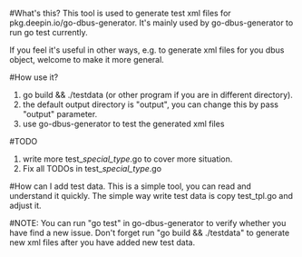 #What's this?
This tool is used to generate test xml files for pkg.deepin.io/go-dbus-generator.
It's mainly used by go-dbus-generator to run go test currently.

If you feel it's useful in other ways, e.g. to generate xml files for you dbus object,
welcome to make it more general.


#How use it?
1. go build && ./testdata (or other program if you are in different directory).
2. the default output directory is "output", you can change this by pass "output"
   parameter.
3. use go-dbus-generator to test the generated xml files


#TODO
1. write more test\_*special\_type*.go to cover more situation.
2. Fix all TODOs in test\_*special\_type*.go


#How can I add test data.
This is a simple tool, you can read and understand it quickly.
The simple way write test data is copy test\_tpl.go and adjust it.


#NOTE:
You can run "go test" in go-dbus-generator to verify whether you have find a new issue.
Don't forget run "go build && ./testdata" to generate new xml files after you have added
new test data.
